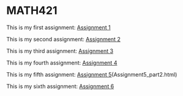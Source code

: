 # MATH421
 
This is my first assignment: [Assignment 1](Assignment1.html) 

This is my second assignment: [Assignment 2](Assignment2.html) 

This is my third assignment: [Assignment 3](Assignment3.html)

This is my fourth assignment: [Assignment 4](Assignment4.html)

This is my fifth assignment: [Assignment 5](Assignment5_part1.html)(Assignment5_part2.html)

This is my sixth assignment: [Assignment 6](Assignment6.html) 